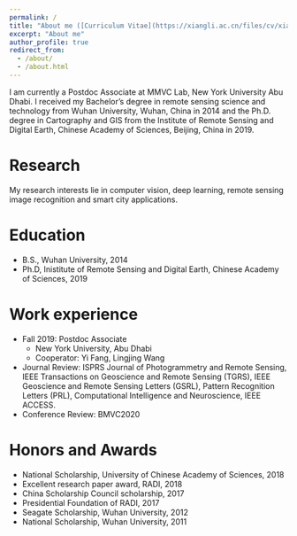 ```yaml
---
permalink: /
title: "About me ([Curriculum Vitae](https://xiangli.ac.cn/files/cv/xiang.pdf))"
excerpt: "About me"
author_profile: true
redirect_from: 
  - /about/
  - /about.html
---
```


<!-- <p align="center">
  <img src="https://lx709.github.io/images/lx.jpg?raw=true" alt="Photo" style="width: 100px;"/> 
</p> -->

I am currently a Postdoc Associate at MMVC Lab, New York University Abu Dhabi. I received my Bachelor’s degree in remote sensing science and technology from Wuhan University, Wuhan, China in 2014 and the Ph.D. degree in Cartography and GIS from the Institute of Remote Sensing and Digital Earth, Chinese Academy of Sciences, Beijing, China in 2019. 


# Research
My research interests lie in computer vision, deep learning, remote sensing image recognition and smart city applications.

Education
======
* B.S., Wuhan University, 2014
* Ph.D, Inistitute of Remote Sensing and Digital Earth, Chinese Academy of Sciences, 2019

Work experience
======
* Fall 2019: Postdoc Associate
  * New York University, Abu Dhabi
  * Cooperator: Yi Fang, Lingjing Wang
* Journal Review: ISPRS Journal of Photogrammetry and Remote Sensing, IEEE Transactions on Geoscience and Remote Sensing (TGRS), IEEE Geoscience and Remote Sensing Letters (GSRL), Pattern Recognition Letters (PRL), Computational Intelligence and Neuroscience, IEEE ACCESS.
* Conference Review: BMVC2020

Honors and Awards
======

* National Scholarship, University of Chinese Academy of Sciences, 2018
* Excellent research paper award, RADI, 2018
* China Scholarship Council scholarship, 2017
* Presidential Foundation of RADI, 2017
* Seagate Scholarship, Wuhan University, 2012
* National Scholarship, Wuhan University, 2011

<!---Activity and Service--->
<!---Experience--->
